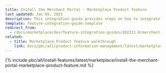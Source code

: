 ```yaml
---
title: Install the Merchant Portal - Marketplace Product feature
last_updated: Jan 05, 2021
description: This integration guide provides steps on how to integrate the Merchant Portal - Marketplace Product feature into a Spryker project.
template: feature-integration-guide-template
redirect_from:
  - /docs/marketplace/dev/feature-integration-guides/202311.0/merchant-portal-marketplace-product-feature-integration.html
related:
  - title: Marketplace Product feature walkthrough
    link: docs/pbc/all/product-information-management/latest/marketplace/marketplace-product-feature-overview.html
---
```


{% include pbc/all/install-features/latest/marketplace/install-the-merchant-portal-marketplace-product-feature.md %} <!-- To edit, see /_includes/pbc/all/install-features/{{page.version}}/marketplace/install-the-merchant-portal-marketplace-product-feature.md -->
